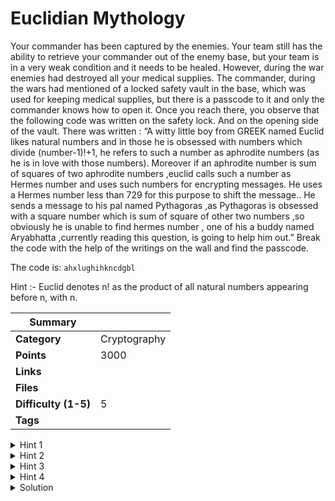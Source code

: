 # Euclidian Mythology

Your commander has been captured by the enemies. Your team still has the ability to retrieve your commander out of the enemy base, but your team is in a very weak condition and it needs to be healed. However, during the war enemies had destroyed all your medical supplies. The commander, during the wars had mentioned of a locked safety vault in the base, which was used for keeping medical supplies, but there is a passcode to it and only the commander knows how to open it. Once you reach there, you observe that the following code was written on the safety lock. And on the opening side of the vault. There was written : “A witty little boy from GREEK named Euclid likes natural numbers and in those he is obsessed with numbers which divide (number-1)!+1, he refers to such a number as aphrodite numbers (as he is in love with those numbers). Moreover if an aphrodite number is sum of squares of two aphrodite numbers ,euclid calls such a number as Hermes number and uses such numbers for encrypting messages. He uses a Hermes number less than 729 for this purpose to shift the message.. He sends a message to his pal named Pythagoras ,as Pythagoras is obsessed with a square number which is sum of square of other two numbers ,so obviously he is unable to find hermes number , one of his a buddy named Aryabhatta ,currently reading this question, is going to help him out.” Break the code with the help of the writings on the wall and find the passcode.

The code is: `ahxlughihkncdgbl`

Hint :- Euclid denotes n! as the product of all natural numbers appearing before n, with n.

| Summary              |              |
| -------------------- | ------------ |
| **Category**         | Cryptography |
| **Points**           | 3000         |
| **Links**            |              |
| **Files**            |              |
| **Difficulty (1-5)** | 5            |
| **Tags**             |              |

<details>
  <summary>Hint 1</summary>
Aphrodite numbers are nothing but Prime numbers defined by wilson's theorem.
</details>

<details>
  <summary>Hint 2</summary>
Hermes numbers are prime numbers which are sum of square of other prime numbers which should be less than 729.
</details>

<details>
  <summary>Hint 3</summary>
We will also need help from ROT.
</details>

<details>
  <summary>Hint 4</summary>
Euclid is obsessed with prime indices.
</details>

<details>
<summary>Solution</summary>
  
### Follow the process below.

First decrpt the given text using Periodic Table Cipher.

https://www.dcode.fr/atomic-number-substitution

Then index the decrypted text from 1 to the length of the text.

Remove all the prime indices and you will get the flag. You'll get two of them, and remove that doesn't make sense.

<details>
<summary>Disclose answer ?</summary>

```copy
CTF{eureka}
```

</details>

</details>

